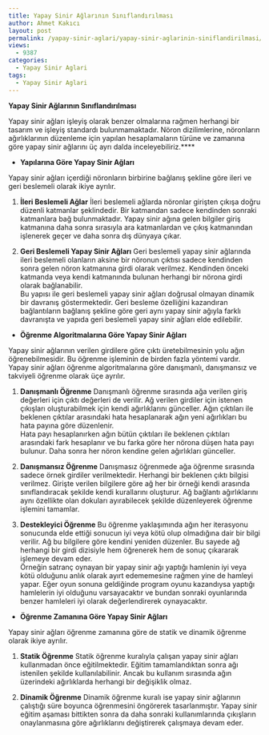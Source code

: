 ```yaml
---
title: Yapay Sinir Ağlarının Sınıflandırılması
author: Ahmet Kakıcı
layout: post
permalink: /yapay-sinir-aglari/yapay-sinir-aglarinin-siniflandirilmasi/
views:
  - 9387
categories:
  - Yapay Sinir Aglari
tags:
  - Yapay Sinir Aglari
---
```

**Yapay Sinir Ağlarının Sınıflandırılması**

Yapay sinir ağları işleyiş olarak benzer olmalarına rağmen herhangi bir tasarım ve işleyiş standardı bulunmamaktadır. Nöron dizilimlerine, nöronların ağırlıklarının düzenleme için yapılan hesaplamaların türüne ve zamanına göre yapay sinir ağlarını üç ayrı dalda inceleyebiliriz.****

  * **Yapılarına Göre Yapay Sinir Ağları**

Yapay sinir ağları içerdiği nöronların birbirine bağlanış şekline göre ileri ve geri beslemeli olarak ikiye ayrılır.

<!--more-->

  1. **İleri Beslemeli Ağlar**
İleri beslemeli ağlarda nöronlar girişten çıkışa doğru düzenli katmanlar şeklindedir. Bir katmandan sadece kendinden sonraki katmanlara bağ bulunmaktadır. Yapay sinir ağına gelen bilgiler giriş katmanına daha sonra sırasıyla ara katmanlardan ve çıkış katmanından işlenerek geçer ve daha sonra dış dünyaya çıkar.

  2. **Geri Beslemeli Yapay Sinir Ağları**
Geri beslemeli yapay sinir ağlarında ileri beslemeli olanların aksine bir nöronun çıktısı sadece kendinden sonra gelen nöron katmanına girdi olarak verilmez. Kendinden önceki katmanda veya kendi katmanında bulunan herhangi bir nörona girdi olarak bağlanabilir.  
Bu yapısı ile geri beslemeli yapay sinir ağları doğrusal olmayan dinamik bir davranış göstermektedir. Geri besleme özelliğini kazandıran bağlantıların bağlanış şekline göre geri aynı yapay sinir ağıyla farklı davranışta ve yapıda geri beslemeli yapay sinir ağları elde edilebilir.</ol> 

  * **Öğrenme Algoritmalarına Göre Yapay Sinir Ağları**

Yapay sinir ağlarının verilen girdilere göre çıktı üretebilmesinin yolu ağın öğrenebilmesidir. Bu öğrenme işleminin de birden fazla yöntemi vardır. Yapay sinir ağları öğrenme algoritmalarına göre danışmanlı, danışmansız ve takviyeli öğrenme olarak üçe ayrılır.

  1. **Danışmanlı Öğrenme**
Danışmanlı öğrenme sırasında ağa verilen giriş değerleri için çıktı değerleri de verilir. Ağ verilen girdiler için istenen çıkışları oluşturabilmek için kendi ağırlıklarını günceller. Ağın çıktıları ile beklenen çıktılar arasındaki hata hesaplanarak ağın yeni ağırlıkları bu hata payına göre düzenlenir.  
Hata payı hesaplanırken ağın bütün çıktıları ile beklenen çıktıları arasındaki fark hesaplanır ve bu farka göre her nörona düşen hata payı bulunur. Daha sonra her nöron kendine gelen ağırlıkları günceller.

  2. **Danışmansız Öğrenme**
Danışmasız öğrenmede ağa öğrenme sırasında sadece örnek girdiler verilmektedir. Herhangi bir beklenen çıktı bilgisi verilmez. Girişte verilen bilgilere göre ağ her bir örneği kendi arasında sınıflandıracak şekilde kendi kurallarını oluşturur. Ağ bağlantı ağırlıklarını aynı özellikte olan dokuları ayırabilecek şekilde düzenleyerek öğrenme işlemini tamamlar.

  3. **Destekleyici Öğrenme**
Bu öğrenme yaklaşımında ağın her iterasyonu sonucunda elde ettiği sonucun iyi veya kötü olup olmadığına dair bir bilgi verilir. Ağ bu bilgilere göre kendini yeniden düzenler. Bu sayede ağ herhangi bir girdi dizisiyle hem öğrenerek hem de sonuç çıkararak işlemeye devam eder.  
Örneğin satranç oynayan bir yapay sinir ağı yaptığı hamlenin iyi veya kötü olduğunu anlık olarak ayırt edememesine rağmen yine de hamleyi yapar. Eğer oyun sonuna geldiğinde program oyunu kazandıysa yaptığı hamlelerin iyi olduğunu varsayacaktır ve bundan sonraki oyunlarında benzer hamleleri iyi olarak değerlendirerek oynayacaktır.</ol> 

  * **Öğrenme Zamanına Göre Yapay Sinir Ağları**

Yapay sinir ağları öğrenme zamanına göre de statik ve dinamik öğrenme olarak ikiye ayrılır.

  1. **Statik Öğrenme**
Statik öğrenme kuralıyla çalışan yapay sinir ağları kullanmadan önce eğitilmektedir. Eğitim tamamlandıktan sonra ağı istenilen şekilde kullanılabilinir. Ancak bu kullanım sırasında ağın üzerindeki ağırlıklarda herhangi bir değişiklik olmaz.

  2. **Dinamik Öğrenme**
Dinamik öğrenme kuralı ise yapay sinir ağlarının çalıştığı süre boyunca öğrenmesini öngörerek tasarlanmıştır. Yapay sinir eğitim aşaması bittikten sonra da daha sonraki kullanımlarında çıkışların onaylanmasına göre ağırlıklarını değiştirerek çalışmaya devam eder.</ol>